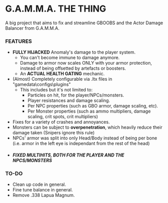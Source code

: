 # G.A.M.M.A. THE THING
A big project that aims to fix and streamline GBOOBS and the Actor Damage Balancer from G.A.M.M.A.

### FEATURES
- **FULLY HIJACKED** Anomaly's damage to the player system.
  + You can't become immune to damage anymore.
  + Damage to armor now scales ONLY with your armor protection, instead of being offsetted by artefacts or boosters.
  + An **ACTUAL HEALTH GATING** mechanic.
- (Almost) Completely configurable via .ltx files in "gamedata\configs\plugins\"
  + This includes but it's not limited to:
    - Particles on hit, for the player/NPCs/monsters.
    - Player resistances and damage scaling.
    - Per NPC properties (such as GBO armor, damage scaling, etc).
    - Per Monster properties (such as ammo multipliers, damage scaling, crit spots, crit multipliers)
- Fixes for a variety of crashes and annoyances.
- Monsters can be subject to **overpenetration**, which heavily reduce their damage taken (Snipers ignore this rule)
- NPCs' armor was split into only Head/Body instead of being per bone (i.e. armor in the left eye is independant from the rest of the head)
- #### *FIXED MULTIHITS, BOTH FOR THE PLAYER AND THE NPCS/MONSTERS*

### TO-DO
- Clean up code in general.
- Fine tune balance in general.
- Remove .338 Lapua Magnum.
